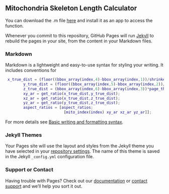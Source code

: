 ## Mitochondria Skeleton Length Calculator 

You can download the .m file [here](https://www.mathworks.com/matlabcentral/fileexchange/101579-mitochondria-s-skeleton-length-and-aspect-ratio-calculator) and install it as an app to access the function.

Whenever you commit to this repository, GitHub Pages will run [Jekyll](https://jekyllrb.com/) to rebuild the pages in your site, from the content in your Markdown files.

### Markdown

Markdown is a lightweight and easy-to-use syntax for styling your writing. It includes conventions for

```matlab
 x_true_dist = (floor((bbox_array(index,4)-bbox_array(index,1))/shrinked_ratio))*pixel_length;
        y_true_dist = (floor((bbox_array(index,5)-bbox_array(index,2))/shrinked_ratio))*pixel_width;
        z_true_dist = (bbox_array(index,6)-bbox_array(index,3))*page_thickness;
        xy_ar = get_ratio(x_true_dist,y_true_dist);
        xz_ar = get_ratio(x_true_dist,z_true_dist);
        yz_ar = get_ratio(y_true_dist,z_true_dist);
        aspect_ratios = [aspect_ratios;
                          [mito_index(index) xy_ar xz_ar yz_ar]];
```

For more details see [Basic writing and formatting syntax](https://docs.github.com/en/github/writing-on-github/getting-started-with-writing-and-formatting-on-github/basic-writing-and-formatting-syntax).

### Jekyll Themes

Your Pages site will use the layout and styles from the Jekyll theme you have selected in your [repository settings](https://github.com/Anominious/Themed-Web/settings/pages). The name of this theme is saved in the Jekyll `_config.yml` configuration file.

### Support or Contact

Having trouble with Pages? Check out our [documentation](https://docs.github.com/categories/github-pages-basics/) or [contact support](https://support.github.com/contact) and we’ll help you sort it out.
